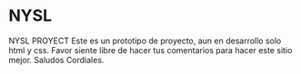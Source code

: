 # NYSL
 NYSL PROYECT
Este es un prototipo de proyecto, aun en desarrollo solo html y css. Favor siente libre de hacer tus comentarios para hacer este sitio mejor. Saludos Cordiales.
